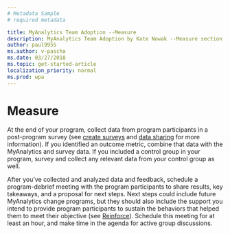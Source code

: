 ```yaml
---
# Metadata Sample
# required metadata

title: MyAnalytics Team Adoption --Measure
description: MyAnalytics Team Adoption by Kate Nowak --Measure section
author: paul9955
ms.author: v-pascha
ms.date: 03/27/2018
ms.topic: get-started-article
localization_priority: normal 
ms.prod: wpa
---
```


# Measure

At the end of your program, collect data from program participants in a post-program survey (see [create surveys](Team-adopt-plan.md#create-surveys) and [data sharing](Team-adopt-implement.md#data-sharing) for more information). If you identified an outcome metric, combine that data with the MyAnalytics and survey data. If you included a control group in your program, survey and collect any relevant data from your control group as well.

After you’ve collected and analyzed data and feedback, schedule a program-debrief meeting with the program participants to share results, key takeaways, and a proposal for next steps. Next steps could include future MyAnalytics change programs, but they should also include the support you intend to provide program participants to sustain the behaviors that helped them to meet their objective (see [Reinforce](Team-adopt-reinforce.md)).  Schedule this meeting for at least an hour, and make time in the agenda for active group discussions.

